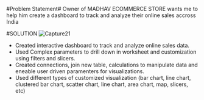 #Problem Statement#
Owner of MADHAV ECOMMERCE STORE wants me to help him create a dashboard to track and analyze their online sales accross India

#SOLUTION
![Capture21](https://github.com/yash733/MADHAV-ECOMMERCE/assets/100533686/64b5eac1-bce8-489b-894c-8458d77216df)

- Created interactive dashboard to track and analyze online sales data.
- Used Complex parameters to drill down in worksheet and customization using filters and slicers.
- Created connections, join new table, calculations to manipulate data and eneable user driven paramenters for visualizations.
- Used different types of customized visualization (bar chart, line chart, clustered bar chart, scatter chart, line chart, area chart, map, slicers, etc)
